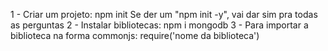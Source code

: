 1 - Criar um projeto: npm init
Se der um "npm init -y", vai dar sim pra todas as perguntas
2 - Instalar bibliotecas: npm i mongodb
3 - Para importar a biblioteca na forma commonjs: require('nome da biblioteca')
